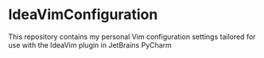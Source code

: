 # IdeaVimConfiguration
This repository contains my personal Vim configuration settings tailored for use with the IdeaVim plugin in JetBrains PyCharm
